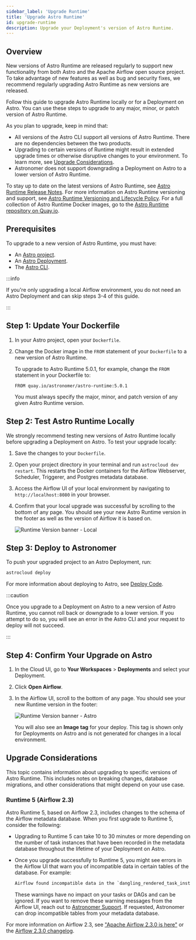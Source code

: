 ```yaml
---
sidebar_label: 'Upgrade Runtime'
title: 'Upgrade Astro Runtime'
id: upgrade-runtime
description: Upgrade your Deployment's version of Astro Runtime.
---
```


## Overview

New versions of Astro Runtime are released regularly to support new functionality from both Astro and the Apache Airflow open source project. To take advantage of new features as well as bug and security fixes, we recommend regularly upgrading Astro Runtime as new versions are released.

Follow this guide to upgrade Astro Runtime locally or for a Deployment on Astro. You can use these steps to upgrade to any major, minor, or patch version of Astro Runtime.

As you plan to upgrade, keep in mind that:

- All versions of the Astro CLI support all versions of Astro Runtime. There are no dependencies between the two products.
- Upgrading to certain versions of Runtime might result in extended upgrade times or otherwise disruptive changes to your environment. To learn more, see [Upgrade Considerations](upgrade-runtime.md#upgrade-considerations).
- Astronomer does not support downgrading a Deployment on Astro to a lower version of Astro Runtime.

To stay up to date on the latest versions of Astro Runtime, see [Astro Runtime Release Notes](runtime-release-notes.md). For more information on Astro Runtime versioning and support, see [Astro Runtime Versioning and Lifecycle Policy](runtime-version-lifecycle-policy.md). For a full collection of Astro Runtime Docker images, go to the [Astro Runtime repository on Quay.io](https://quay.io/repository/astronomer/astro-runtime?tab=tags).

## Prerequisites

To upgrade to a new version of Astro Runtime, you must have:

- An [Astro project](create-project.md).
- An [Astro Deployment](create-deployment.md).
- The [Astro CLI](install-cli.md).

:::info

If you're only upgrading a local Airflow environment, you do not need an Astro Deployment and can skip steps 3-4 of this guide.

:::

## Step 1: Update Your Dockerfile

1. In your Astro project, open your `Dockerfile`.
2. Change the Docker image in the `FROM` statement of your `Dockerfile` to a new version of Astro Runtime.

    To upgrade to Astro Runtime 5.0.1, for example, change the `FROM` statement in your Dockerfile to:

    ```
    FROM quay.io/astronomer/astro-runtime:5.0.1
    ```

    You must always specify the major, minor, and patch version of any given Astro Runtime version.

## Step 2: Test Astro Runtime Locally

We strongly recommend testing new versions of Astro Runtime locally before upgrading a Deployment on Astro.  To test your upgrade locally:

1. Save the changes to your `Dockerfile`.
2. Open your project directory in your terminal and run `astrocloud dev restart`. This restarts the Docker containers for the Airflow Webserver, Scheduler, Triggerer, and Postgres metadata database.
3. Access the Airflow UI of your local environment by navigating to `http://localhost:8080` in your browser.
4. Confirm that your local upgrade was successful by scrolling to the bottom of any page. You should see your new Astro Runtime version in the footer as well as the version of Airflow it is based on.

    ![Runtime Version banner - Local](/img/docs/image-tag-airflow-ui-local.png)

## Step 3: Deploy to Astronomer

To push your upgraded project to an Astro Deployment, run:

```sh
astrocloud deploy
```

For more information about deploying to Astro, see [Deploy Code](deploy-code.md).

:::caution

Once you upgrade to a Deployment on Astro to a new version of Astro Runtime, you cannot roll back or downgrade to a lower version. If you attempt to do so, you will see an error in the Astro CLI and your request to deploy will not succeed.

:::

## Step 4: Confirm Your Upgrade on Astro

1. In the Cloud UI, go to **Your Workspaces** > **Deployments** and select your Deployment.
2. Click **Open Airflow**.
3. In the Airflow UI, scroll to the bottom of any page. You should see your new Runtime version in the footer:

    ![Runtime Version banner - Astro](/img/docs/image-tag-airflow-ui-astro.png)

    You will also see an **Image tag** for your deploy. This tag is shown only for Deployments on Astro and is not generated for changes in a local environment.

## Upgrade Considerations

This topic contains information about upgrading to specific versions of Astro Runtime. This includes notes on breaking changes, database migrations, and other considerations that might depend on your use case.

### Runtime 5 (Airflow 2.3)

Astro Runtime 5, based on Airflow 2.3, includes changes to the schema of the Airflow metadata database. When you first upgrade to Runtime 5, consider the following:

- Upgrading to Runtime 5 can take 10 to 30 minutes or more depending on the number of task instances that have been recorded in the metadata database throughout the lifetime of your Deployment on Astro.
- Once you upgrade successfully to Runtime 5, you might see errors in the Airflow UI that warn you of incompatible data in certain tables of the database. For example:

    ```txt
    Airflow found incompatible data in the `dangling_rendered_task_instance_fields` table in your metadata database, and moved...
    ```

    These warnings have no impact on your tasks or DAGs and can be ignored. If you want to remove these warning messages from the Airflow UI, reach out to [Astronomer Support](https://support.astronomer.io). If requested, Astronomer can drop incompatible tables from your metadata database.

For more information on Airflow 2.3, see ["Apache Airflow 2.3.0 is here"](https://airflow.apache.org/blog/airflow-2.3.0/) or the [Airflow 2.3.0 changelog](https://airflow.apache.org/docs/apache-airflow/2.3.0/release_notes.html#airflow-2-3-0-2022-04-30).
